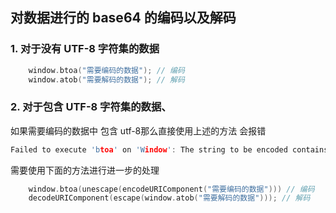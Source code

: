 ﻿## 对数据进行的 base64 的编码以及解码
### 1.  对于没有 UTF-8 字符集的数据
```c
	window.btoa("需要编码的数据"); // 编码
	window.atob("需要解码的数据"); // 解码
```
### 2. 对于包含 UTF-8 字符集的数据、
如果需要编码的数据中 包含 utf-8那么直接使用上述的方法 会报错

```c
Failed to execute 'btoa' on 'Window': The string to be encoded contains characters outside of the Latin1 range
```

需要使用下面的方法进行进一步的处理

```c
	window.btoa(unescape(encodeURIComponent("需要编码的数据"))) // 编码
	decodeURIComponent(escape(window.atob("需要解码的数据"))); // 解码
```

